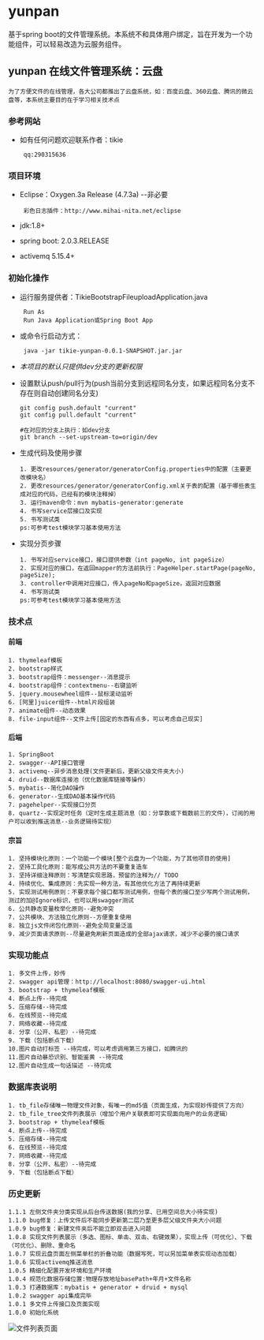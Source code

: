 # yunpan
基于spring boot的文件管理系统。本系统不和具体用户绑定，旨在开发为一个功能组件，可以轻易改造为云服务组件。

## yunpan 在线文件管理系统：云盘
    
    为了方便文件的在线管理，各大公司都推出了云盘系统，如：百度云盘、360云盘、腾讯的微云盘等，本系统主要目的在于学习相关技术点

### 参考网站
 
 + 如有任何问题欢迎联系作者：tikie
 
        qq:290315636
    
### 项目环境
 - Eclipse：Oxygen.3a Release (4.7.3a) --非必要
 
        彩色日志插件：http://www.mihai-nita.net/eclipse
 - jdk:1.8+
 - spring boot: 2.0.3.RELEASE
 - activemq 5.15.4+

### 初始化操作
 
 + 运行服务提供者：TikieBootstrapFileuploadApplication.java
    
        Run As
        Run Java Application或Spring Boot App
 + 或命令行启动方式：
 
        java -jar tikie-yunpan-0.0.1-SNAPSHOT.jar.jar

 + *本项目的默认只提供dev分支的更新权限*
 
 + 设置默认push/pull行为(push当前分支到远程同名分支，如果远程同名分支不存在则自动创建同名分支)
    
       git config push.default "current"
       git config pull.default "current"
       
       #在对应的分支上执行：如dev分支
       git branch --set-upstream-to=origin/dev
       
 + 生成代码及使用步骤
 
       1. 更改resources/generator/generatorConfig.properties中的配置（主要更改模块名）
       2. 更改resources/generator/generatorConfig.xml关于表的配置（基于哪些表生成对应的代码，已经有的模块注释掉）
       3. 运行maven命令：mvn mybatis-generator:generate
       4. 书写service层接口及实现
       5. 书写测试类
       ps:可参考test模块学习基本使用方法
 
 
 + 实现分页步骤
 
       1. 书写对应service接口，接口提供参数（int pageNo, int pageSize）
       2. 实现对应的接口，在返回mapper的方法前执行：PageHelper.startPage(pageNo, pageSize);
       3. controller中调用对应接口，传入pageNo和pageSize，返回对应数据
       4. 书写测试类
       ps:可参考test模块学习基本使用方法


### 技术点
#### 前端
	1. thymeleaf模板
	2. bootstrap样式
	3. bootstrap组件：messenger--消息提示
	4. bootstrap组件：contextmenu--右键监听
	5. jquery.mousewheel组件--鼠标滚动监听 
	6. [阿里]juicer组件--html片段组装
	7. animate组件--动态效果
	8. file-input组件--文件上传[固定的东西有点多，可以考虑自己现实]

#### 后端
	1. SpringBoot
	2. swagger--API接口管理
	3. activemq--异步消息处理(文件更新后，更新父级文件夹大小)
	4. druid--数据库连接池（优化数据库链接等操作）
	5. mybatis--简化DAO操作
	6. generator--生成DAO基本操作代码
	7. pagehelper--实现接口分页
	8. quartz--实现定时任务（定时生成主题消息（如：分享数或下载数前三的文件），订阅的用户可以收到推送消息--业务逻辑待实现）


#### 宗旨
	1. 坚持模块化原则：一个功能一个模块[整个云盘为一个功能，为了其他项目的使用]
	2. 坚持工具化原则：能写成公共方法的不要重复造车
	3. 坚持详细注释原则：写清楚实现思路，预留的注释为// TODO
	4. 持续优化、集成原则：先实现一种方法，有其他优化方法了再持续更新
	5. 实现测试用例原则：不要求每个接口都写测试用例，但每个表的接口至少写两个测试用例，测过的加@Ignore标识，也可以用swagger测试
	6. 公共静态变量枚举化原则--避免冲突
	7. 公共模块、方法独立化原则--方便重复使用
	8. 独立js文件闭包化原则--避免全局变量泛滥
	9. 减少页面请求原则--尽量避免刷新页面造成的全部ajax请求，减少不必要的接口请求

### 实现功能点
    1. 多文件上传，妙传
    2. swagger api管理：http://localhost:8080/swagger-ui.html
    3. bootstrap + thymeleaf模板
    4. 断点上传--待完成
    5. 压缩存储--待完成
    6. 在线预览--待完成
    7. 网络收藏--待完成
    8. 分享（公开、私密）--待完成
    9. 下载（包括断点下载）
    10.图片自动打标签 --待完成，可以考虑调用第三方接口，如腾讯的
    11.图片自动暴恐识别、智能鉴黄 --待完成
    12.图片自动生成一句话描述 --待完成
  
### 数据库表说明
    1. tb_file存储唯一物理文件对象，有唯一的md5值（页面生成，为实现妙传提供了方向）
    2. tb_file_tree文件列表展示（增加个用户关联表即可实现面向用户的业务逻辑）
    3. bootstrap + thymeleaf模板
    4. 断点上传--待完成
    5. 压缩存储--待完成
    6. 在线预览--待完成
    7. 网络收藏--待完成
    8. 分享（公开、私密）--待完成
    9. 下载（包括断点下载）
      
### 历史更新
    
    1.1.1 左侧文件夹分类实现从后台传送数据(我的分享、已用空间总大小待实现)
    1.1.0 bug修复：上传文件后不能同步更新第二层乃至更多层父级文件夹大小问题
    1.0.9 bug修复：新建文件夹后不能立即双击进入问题
    1.0.8 实现文件列表展示（多选、图标、单击、双击、右键效果），实现上传（可优化）、下载（可优化）、删除、重命名
    1.0.7 实现云盘页面左侧菜单栏的折叠功能（数据写死，可以另加菜单表实现动态加载）
    1.0.6 实现activemq推送消息
    1.0.5 精细化配置开发环境和生产环境
    1.0.4 规范化数据存储位置:物理存放地址basePath+年月+文件名称
    1.0.3 打通数据库：mybatis + generator + druid + mysql
    1.0.2 swagger api集成完毕
    1.0.1 多文件上传接口及页面实现
    1.0.0 初始化系统


![文件列表页面](http://qpic.cn/q8hedIsra "文件列表页面")


    